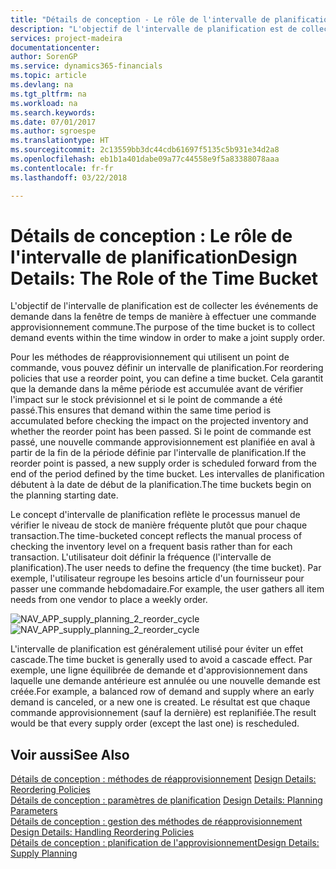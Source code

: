 ```yaml
---
title: "Détails de conception - Le rôle de l'intervalle de planification | Microsoft Docs"
description: "L'objectif de l'intervalle de planification est de collecter les événements de demande dans la fenêtre de temps de manière à effectuer une commande approvisionnement commune."
services: project-madeira
documentationcenter: 
author: SorenGP
ms.service: dynamics365-financials
ms.topic: article
ms.devlang: na
ms.tgt_pltfrm: na
ms.workload: na
ms.search.keywords: 
ms.date: 07/01/2017
ms.author: sgroespe
ms.translationtype: HT
ms.sourcegitcommit: 2c13559bb3dc44cdb61697f5135c5b931e34d2a8
ms.openlocfilehash: eb1b1a401dabe09a77c44558e9f5a83388078aaa
ms.contentlocale: fr-fr
ms.lasthandoff: 03/22/2018

---
```

# <a name="design-details-the-role-of-the-time-bucket"></a><span data-ttu-id="597c8-103">Détails de conception : Le rôle de l'intervalle de planification</span><span class="sxs-lookup"><span data-stu-id="597c8-103">Design Details: The Role of the Time Bucket</span></span>
<span data-ttu-id="597c8-104">L'objectif de l'intervalle de planification est de collecter les événements de demande dans la fenêtre de temps de manière à effectuer une commande approvisionnement commune.</span><span class="sxs-lookup"><span data-stu-id="597c8-104">The purpose of the time bucket is to collect demand events within the time window in order to make a joint supply order.</span></span>  
  
 <span data-ttu-id="597c8-105">Pour les méthodes de réapprovisionnement qui utilisent un point de commande, vous pouvez définir un intervalle de planification.</span><span class="sxs-lookup"><span data-stu-id="597c8-105">For reordering policies that use a reorder point, you can define a time bucket.</span></span> <span data-ttu-id="597c8-106">Cela garantit que la demande dans la même période est accumulée avant de vérifier l'impact sur le stock prévisionnel et si le point de commande a été passé.</span><span class="sxs-lookup"><span data-stu-id="597c8-106">This ensures that demand within the same time period is accumulated before checking the impact on the projected inventory and whether the reorder point has been passed.</span></span> <span data-ttu-id="597c8-107">Si le point de commande est passé, une nouvelle commande approvisionnement est planifiée en aval à partir de la fin de la période définie par l'intervalle de planification.</span><span class="sxs-lookup"><span data-stu-id="597c8-107">If the reorder point is passed, a new supply order is scheduled forward from the end of the period defined by the time bucket.</span></span> <span data-ttu-id="597c8-108">Les intervalles de planification débutent à la date de début de la planification.</span><span class="sxs-lookup"><span data-stu-id="597c8-108">The time buckets begin on the planning starting date.</span></span>  
  
 <span data-ttu-id="597c8-109">Le concept d'intervalle de planification reflète le processus manuel de vérifier le niveau de stock de manière fréquente plutôt que pour chaque transaction.</span><span class="sxs-lookup"><span data-stu-id="597c8-109">The time-bucketed concept reflects the manual process of checking the inventory level on a frequent basis rather than for each transaction.</span></span> <span data-ttu-id="597c8-110">L'utilisateur doit définir la fréquence (l'intervalle de planification).</span><span class="sxs-lookup"><span data-stu-id="597c8-110">The user needs to define the frequency (the time bucket).</span></span> <span data-ttu-id="597c8-111">Par exemple, l'utilisateur regroupe les besoins article d'un fournisseur pour passer une commande hebdomadaire.</span><span class="sxs-lookup"><span data-stu-id="597c8-111">For example, the user gathers all item needs from one vendor to place a weekly order.</span></span>  
  
 <span data-ttu-id="597c8-112">![](media/nav_app_supply_planning_2_reorder_cycle.png "NAV_APP_supply_planning_2_reorder_cycle")</span><span class="sxs-lookup"><span data-stu-id="597c8-112">![](media/nav_app_supply_planning_2_reorder_cycle.png "NAV_APP_supply_planning_2_reorder_cycle")</span></span>  
  
 <span data-ttu-id="597c8-113">L'intervalle de planification est généralement utilisé pour éviter un effet cascade.</span><span class="sxs-lookup"><span data-stu-id="597c8-113">The time bucket is generally used to avoid a cascade effect.</span></span> <span data-ttu-id="597c8-114">Par exemple, une ligne équilibrée de demande et d'approvisionnement dans laquelle une demande antérieure est annulée ou une nouvelle demande est créée.</span><span class="sxs-lookup"><span data-stu-id="597c8-114">For example, a balanced row of demand and supply where an early demand is canceled, or a new one is created.</span></span> <span data-ttu-id="597c8-115">Le résultat est que chaque commande approvisionnement (sauf la dernière) est replanifiée.</span><span class="sxs-lookup"><span data-stu-id="597c8-115">The result would be that every supply order (except the last one) is rescheduled.</span></span>  
  
## <a name="see-also"></a><span data-ttu-id="597c8-116">Voir aussi</span><span class="sxs-lookup"><span data-stu-id="597c8-116">See Also</span></span>  
 <span data-ttu-id="597c8-117">[Détails de conception : méthodes de réapprovisionnement](design-details-reordering-policies.md) </span><span class="sxs-lookup"><span data-stu-id="597c8-117">[Design Details: Reordering Policies](design-details-reordering-policies.md) </span></span>  
 <span data-ttu-id="597c8-118">[Détails de conception : paramètres de planification](design-details-planning-parameters.md) </span><span class="sxs-lookup"><span data-stu-id="597c8-118">[Design Details: Planning Parameters](design-details-planning-parameters.md) </span></span>  
 <span data-ttu-id="597c8-119">[Détails de conception : gestion des méthodes de réapprovisionnement](design-details-handling-reordering-policies.md) </span><span class="sxs-lookup"><span data-stu-id="597c8-119">[Design Details: Handling Reordering Policies](design-details-handling-reordering-policies.md) </span></span>  
 [<span data-ttu-id="597c8-120">Détails de conception : planification de l'approvisionnement</span><span class="sxs-lookup"><span data-stu-id="597c8-120">Design Details: Supply Planning</span></span>](design-details-supply-planning.md)

